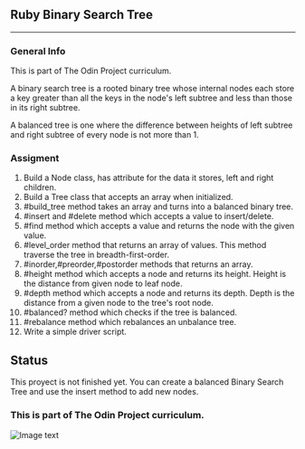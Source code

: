 ## Ruby Binary Search Tree
***
### General Info

This is part of The Odin Project curriculum.

A binary search tree is a rooted binary tree whose internal nodes each store a key greater than all the keys in the node's left subtree and less than those in its right subtree.

A balanced tree is one where the difference between heights of left subtree and right subtree of every node is not more than 1.

### Assigment
1. Build a Node class, has attribute for the data it stores, left and right children.
2. Build a Tree class that accepts an array when initialized.
3. #build_tree method takes an array and turns into a balanced binary tree.
4. #insert and #delete method which accepts a value to insert/delete.
5. #find method which accepts a value and returns the node with the given value.
6. #level_order method that returns an array of values. This method traverse the tree in breadth-first-order.
7. #inorder,#preorder,#postorder methods that returns an array.
8. #height method which accepts a node and returns its height. Height is the distance from given node to leaf node.
9. #depth method which accepts a node and returns its depth. Depth is the distance from a given node to the tree's root node.
10. #balanced? method which checks if the tree is balanced.
11. #rebalance method which rebalances an unbalance tree.
12. Write a simple driver script.

## Status

This proyect is not finished yet. You can create a balanced Binary Search Tree and use the insert method to add new nodes.

### This is part of The Odin Project curriculum.
![Image text](https://www.theodinproject.com/assets/odin-logo-2d729f16279e9fc3b58ce847eacf07f883bdfc95eb23bb5064ed59d36ef551d6.svg)
